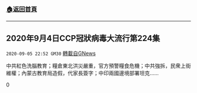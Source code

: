 ###  [:house:返回首頁](https://github.com/ourhimalayas/txt)
---

## 2020年9月4日CCP冠狀病毒大流行第224集
`2020-09-05 22:52 GM30` [轉載自GNews](https://gnews.org/zh-hant/336473/)

中共紅色洗腦教育；糧倉東北洪災嚴重，官方預警糧食危機；中共強拆，民衆上街維權；內蒙古教育局造假，代家長簽字；中印兩國邊境部署坦克……

0
